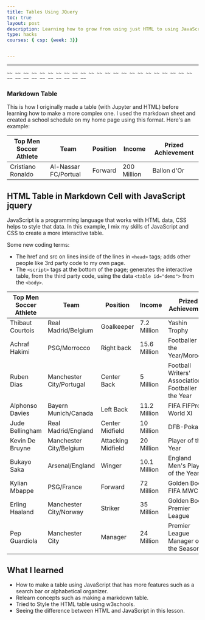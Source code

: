 ```yaml
---
title: Tables Using JQuery
toc: true
layout: post
description: Learning how to grow from using just HTML to using JavaScript as well. This makes my tables more engaging and formal while showcasing the new styles I have learned. I really enjoy doing sports such as water polo, but I enjoy watching soccer or more known as football.
type: hacks
courses: { csp: {week: 3}}


---
```

---

    ~~ ~~ ~~ ~~ ~~ ~~ ~~ ~~ ~~ ~~ ~~ ~~ ~~ ~~ ~~ ~~ ~~ ~~ ~~ ~~ ~~ ~~ ~~ ~~ ~~ ~~ ~~ ~~ ~~ ~~ ~~ ~~ ~~


### Markdown Table
This is how I originally made a table (with Jupyter and HTML) before learning how to make a more complex one. I used the markdown sheet and created a school schedule on my home page using this format. Here's an example:

| Top Men Soccer Athlete | Team | Position | Income | Prized Achievement |
|------|-------|------|-------|-------|
| Cristiano Ronaldo | Al-Nassar FC/Portual | Forward | 200 Million | Ballon d'Or

## HTML Table in Markdown Cell with JavaScript jquery
JavaScript is a programming language that works with HTML data, CSS helps to style that data.  In this example, I mix my skills of JavaScript and CSS to create a more interactive table. 

Some new coding terms:
- The href and src on lines inside of the lines in `<head>` tags; adds other people like 3rd party code to my own page.
- The `<script>` tags at the bottom of the page; generates the interactive table, from the third party code, using the data `<table id="demo">` from the `<body>`.  

<!-- Head contains information to Support the Document -->
<head>
    <!-- load jQuery and DataTables output style and scripts -->
    <link rel="stylesheet" type="text/css" href="https://cdn.datatables.net/1.13.4/css/jquery.dataTables.min.css">
    <script type="text/javascript" language="javascript" src="https://code.jquery.com/jquery-3.6.0.min.js"></script>
    <script>var define = null;</script>
    <script type="text/javascript" language="javascript" src="https://cdn.datatables.net/1.13.4/js/jquery.dataTables.min.js"></script>

</head>

<!-- Body contains the contents of the Document -->
<body>
    <table id="xdemo" class="table">
        <thead>
            <tr>
                <th>Top Men Soccer Athlete</th>
                <th>Team</th>
                <th>Position</th>
                <th>Income</th>
                <th>Prized Achievement</th>
            </tr>
        </thead>
        <tbody>
            <tr>
                <td>Thibaut Courtois</td>
                <td>Real Madrid/Belgium</td>
                <td>Goalkeeper</td>
                <td>7.2 Million</td>
                <td>Yashin Trophy</td>
            </tr>
            <tr>
                <td>Achraf Hakimi</td>
                <td>PSG/Morrocco</td>
                <td>Right back</td>
                <td>15.6 Million</td>
                <td>Footballer of the Year/Morocco</td>
            </tr>
            <tr>
                <td>Ruben Dias</td>
                <td>Manchester City/Portugal</td>
                <td>Center Back</td>
                <td>5 Million</td>
                <td>Football Writers' Association Footballer of the Year</td>
            </tr>
            <tr>
                <td>Alphonso Davies</td>
                <td>Bayern Munich/Canada</td>
                <td>Left Back</td>
                <td>11.2 Million</td>
                <td>FIFA FIFPro World XI</td>
            </tr>
            <tr>
                <td>Jude Bellingham</td>
                <td>Real Madrid/England</td>
                <td>Center Midfield</td>
                <td>10 Million</td>
                <td>DFB-Pokal</td>
            </tr>
            <tr>
                <td>Kevin De Bruyne</td>
                <td>Manchester City/Belgium</td>
                <td>Attacking Midfield</td>
                <td>20 Million</td>
                <td>Player of the Year</td>
            </tr>
            <tr>
                <td>Bukayo Saka</td>
                <td>Arsenal/England</td>
                <td>Winger</td>
                <td>10.1 Million</td>
                <td>England Men's Player of the Year</td>
            </tr>
            <tr>
                <td>Kylian Mbappe</td>
                <td>PSG/France</td>
                <td>Forward</td>
                <td>72 Million</td>
                <td>Golden Boot FIFA MWC</td>
            </tr>
            <tr>
                <td>Erling Haaland</td>
                <td>Manchester City/Norway</td>
                <td>Striker</td>
                <td>35 Million</td>
                <td>Golden Boot Premier League</td>
            </tr>
            <tr>
                <td>Pep Guardiola</td>
                <td>Manchester City</td>
                <td>Manager</td>
                <td>24 Million</td>
                <td>Premier League Manager of the Season</td>
            </tr>
            </tr>
        </tbody>
    </table>
</body>

<!-- Script is used to embed executable code -->
<script>
    $("#xdemo").DataTable();
</script>


## What I learned
- How to make a table using JavaScript that has more features such as a search bar or alphabetical organizer.
- Relearn concepts such as making a markdown table.
- Tried to Style the HTML table using w3schools.
- Seeing the difference between HTML and JavaScript in this lesson.


